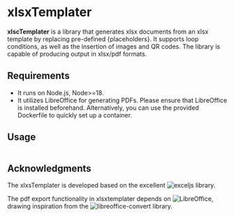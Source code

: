 # xlsxTemplater
**xlscTemplater** is a library that generates xlsx documents from an xlsx template by replacing pre-defined {placeholders}. It supports loop conditions, as well as the insertion of images and QR codes. The library is capable of producing output in xlsx/pdf formats.

## Requirements
- It runs on Node.js, Node>=18.
- It utilizes LibreOffice for generating PDFs. Please ensure that LibreOffice is installed beforehand. Alternatively, you can use the provided Dockerfile to quickly set up a container.
  
## Usage
```

```


## Acknowledgments
The xlxsTemplater is developed based on the excellent ![exceljs](https://github.com/exceljs/exceljs) library.

The pdf export functionality in xlsxtemplater depends on ![LibreOffice](https://www.libreoffice.org/), drawing inspiration from the ![libreoffice-convert](https://github.com/elwerene/libreoffice-convert) library.

